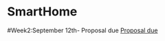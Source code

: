 # SmartHome







#Week2:September 12th- Proposal due [Proposal due](https://github.com/HoangPhuc1999/SmartHome/blob/master/Documentation/ProposalContentStudentNameRev03.xlsx)
